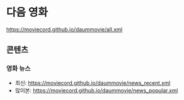 # 다음 영화
https://moviecord.github.io/daummovie/all.xml

## 콘텐츠
### 영화 뉴스
- 최신: https://moviecord.github.io/daummovie/news_recent.xml
- 많이본: https://moviecord.github.io/daummovie/news_popular.xml
